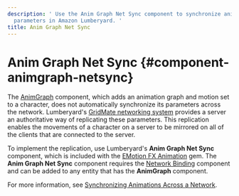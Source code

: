 ```yaml
---
description: ' Use the Anim Graph Net Sync component to synchronize animation graph
  parameters in Amazon Lumberyard. '
title: Anim Graph Net Sync
---
```

# Anim Graph Net Sync {#component-animgraph-netsync}

The [AnimGraph](/docs/userguide/components/animgraph.md) component, which adds an animation graph and motion set to a character, does not automatically synchronize its parameters across the network\. Lumberyard's [GridMate networking system](/docs/userguide/networking/intro.md) provides a server an authoritative way of replicating these parameters\. This replication enables the movements of a character on a server to be mirrored on all of the clients that are connected to the server\.

To implement the replication, use Lumberyard's **Anim Graph Net Sync** component, which is included with the [EMotion FX Animation](/docs/userguide/gems/builtin/emotionfx-animation.md) gem\. The **Anim Graph Net Sync** component requires the [Network Binding](/docs/userguide/components/network-binding.md) component and can be added to any entity that has the **AnimGraph** component\.

For more information, see [Synchronizing Animations Across a Network](/docs/userguide/networking/synchronizing-animation.md)\.
